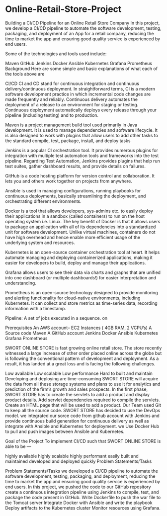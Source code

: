 # Online-Retail-Store-Project
Building a CI/CD Pipeline for an Online Retail Store Company
In this project, we develop a CI/CD pipeline to automate the software development, testing, packaging, and deployment of an App for a retail company, reducing the time to market the app and ensuring good quality service is experienced by end users.

Some of the technologies and tools used include:

Maven
GitHub
Jenkins
Docker
Ansible
Kubernetes
Grafana
Prometheus
Background
Here are some simple and basic explanations of what each of the tools above are

CI/CD CI and CD stand for continuous integration and continuous delivery/continuous deployment. In straightforward terms, CI is a modern software development practice in which incremental code changes are made frequently and reliably. Continuous delivery automates the deployment of a release to an environment for staging or testing. Continuous deployment automatically deploys every release through your pipeline (including testing) and to production.

Maven is a project management build tool used primarily in Java development. It is used to manage dependencies and software lifecycle. It is also designed to work with plugins that allow users to add other tasks to the standard compile, test, package, install, and deploy tasks

Jenkins is a popular CI orchestration tool. It provides numerous plugins for integration with multiple test automation tools and frameworks into the test pipeline. Regarding Test Automation, Jenkins provides plugins that help run test suites, gather dashboard results, and provide details on failures.

GitHub is a code hosting platform for version control and collaboration. It lets you and others work together on projects from anywhere.

Ansible is used in managing configurations, running playbooks for continuous deployments, basically streamlining the deployment, and orchestrating different environments.

Docker is a tool that allows developers, sys-admins etc. to easily deploy their applications in a sandbox (called containers) to run on the host operating system i.e. Linux. The key benefit of Docker is that it allows users to package an application with all of its dependencies into a standardized unit for software development. Unlike virtual machines, containers do not have high overhead and hence enable more efficient usage of the underlying system and resources.

Kubernetes is an open-source container orchestration tool at heart. It helps automate managing and deploying containerized applications, making it easier for developers to build, deploy and manage their applications.

Grafana allows users to see their data via charts and graphs that are unified into one dashboard (or multiple dashboards!) for easier interpretation and understanding.

Prometheus is an open-source technology designed to provide monitoring and alerting functionality for cloud-native environments, including Kubernetes. It can collect and store metrics as time-series data, recording information with a timestamp.

Pipeline: A set of jobs executed in a sequence. on

Prerequisites
An AWS account– EC2 Instances ( 4GB RAM, 2 VCPU’s)
A Source code
Maven
A GitHub account
Jenkins
Docker
Ansible
Kubernetes
Grafana
Prometheus

SWORT ONLINE STORE is fast growing online retail store. The store recently witnessed a large increase of other order placed online across the globe but is following the conventional pattern of development and deployment. As a result, it has landed at a great loss and is facing the following challenges.

Low available
Low scalable
Low performance
Hard to built and maintain
Developing and deploying are time-consuming SWORT STORE will acquire the data from all these storage systems and plans to use it for analytics and prediction of the firm’s growth and sales prospects. In the first phase, SWORT STORE has to create the servlets to add a product and display product details. Add servlet dependencies required to compile the servlets. Create an HTML page that will be used to add a product. Our Team used Git to keep all the source code. SWORT STORE has decided to use the DevOps model. we integrated our sorce code from github account with Jenkins and provide continuous build generation for continuous delivery as well as integrate with Ansible and Kubernetes for deployment.  we Use Docker Hub to pull and push images between Ansible and Kubernetes.

Goal of the Project
To implement CI/CD such that SWORT ONLINE STORE is able to be —

highly available
highly scalable
highly performant
easily built and maintained
developed and deployed quickly
Problem Statements/Tasks

Problem Statements/Tasks
we developed a CI/CD pipeline to automate the software development, testing, packaging, and deployment, reducing the time to market the app and ensuring good quality service is experienced by end users. In this project, we
pushed the code to our GitHub repository
create a continuous integration pipeline using Jenkins to compile, test, and package the code present in GitHub.
Write Dockerfile to push the war file to the Tomcat server
Integrate Docker with Ansible and write the playbook
Deploy artifacts to the Kubernetes cluster
Monitor resources using Grafana.

